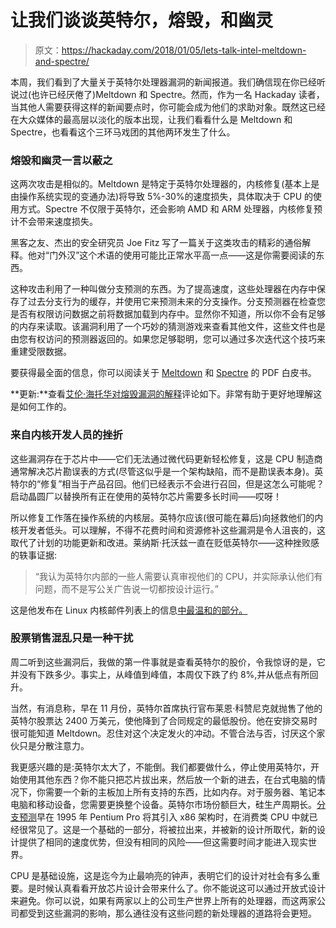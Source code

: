 # 让我们谈谈英特尔，熔毁，和幽灵

> 原文：<https://hackaday.com/2018/01/05/lets-talk-intel-meltdown-and-spectre/>

本周，我们看到了大量关于英特尔处理器漏洞的新闻报道。我们确信现在你已经听说过(也许已经厌倦了)Meltdown 和 Spectre。然而，作为一名 Hackaday 读者，当其他人需要获得这样的新闻要点时，你可能会成为他们的求助对象。既然这已经在大众媒体的最高层以淡化的版本出现，让我们看看什么是 Meltdown 和 Spectre，也看看这个三环马戏团的其他两环发生了什么。

### 熔毁和幽灵一言以蔽之

这两次攻击是相似的。Meltdown 是特定于英特尔处理器的，内核修复(基本上是由操作系统实现的变通办法)将导致 5%-30%的速度损失，具体取决于 CPU 的使用方式。Spectre 不仅限于英特尔，还会影响 AMD 和 ARM 处理器，内核修复预计不会带来速度损失。

黑客之友、杰出的安全研究员 Joe Fitz 写了一篇关于这类攻击的精彩的通俗解释。他对“门外汉”这个术语的使用可能比正常水平高一点——这是你需要阅读的东西。

这种攻击利用了一种叫做分支预测的东西。为了提高速度，这些处理器在内存中保存了过去分支行为的缓存，并使用它来预测未来的分支操作。分支预测器在检查您是否有权限访问数据之前将数据加载到内存中。显然你不知道，所以你不会有足够的内存来读取。该漏洞利用了一个巧妙的猜测游戏来查看其他文件，这些文件也是由您有权访问的预测器返回的。如果您足够聪明，您可以通过多次迭代这个技巧来重建受限数据。

要获得最全面的信息，你可以阅读关于 [Meltdown](https://meltdownattack.com/meltdown.pdf) 和 [Spectre](https://spectreattack.com/spectre.pdf) 的 PDF 白皮书。

**更新:**查看[艾伦·海托华对熔毁漏洞的解释](https://hackaday.com/2018/01/05/lets-talk-intel-meltdown-and-spectre/#comment-4291735)评论如下。非常有助于更好地理解这是如何工作的。

### 来自内核开发人员的挫折

这些漏洞存在于芯片中——它们无法通过微代码更新轻松修复，这是 CPU 制造商通常解决芯片勘误表的方式(尽管这似乎是一个架构缺陷，而不是勘误表本身)。英特尔的“修复”相当于产品召回。他们已经表示不会进行召回，但是这怎么可能呢？启动晶圆厂以替换所有正在使用的英特尔芯片需要多长时间——哎呀！

所以修复工作落在操作系统的内核层。英特尔应该(很可能在幕后)向拯救他们的内核开发者低头。可以理解，不得不花费时间和资源修补这些漏洞是令人沮丧的，这取代了计划的功能更新和改进。莱纳斯·托沃兹一直在贬低英特尔——这种挫败感的轶事证据:

> “我认为英特尔内部的一些人需要认真审视他们的 CPU，并实际承认他们有问题，而不是写公关广告说一切都按设计运行。”

这是他发布在 Linux 内核邮件列表上的信息[中最温和的部分。](https://lkml.org/lkml/2018/1/3/797)

### 股票销售混乱只是一种干扰

周二听到这些漏洞后，我做的第一件事就是查看英特尔的股价，令我惊讶的是，它并没有下跌多少。事实上，从峰值到峰值，本周仅下跌了约 8%,并从低点有所回升。

当然，有消息称，早在 11 月份，英特尔首席执行官布莱恩·科赞尼克就抛售了他的英特尔股票达 2400 万美元，使他降到了合同规定的最低股份。他在安排交易时很可能知道 Meltdown。忍住对这个决定发火的冲动。不管合法与否，讨厌这个家伙只是分散注意力。

我更感兴趣的是:英特尔太大了，不能倒。我们都要做什么，停止使用英特尔，开始使用其他东西？你不能只把芯片拔出来，然后放一个新的进去，在台式电脑的情况下，你需要一个新的主板加上所有支持的东西，比如内存。对于服务器、笔记本电脑和移动设备，您需要更换整个设备。英特尔市场份额巨大，硅生产周期长。[分支预测](https://en.wikipedia.org/wiki/Branch_predictor)早在 1995 年 Pentium Pro 将其引入 x86 架构时，在消费类 CPU 中就已经很常见了。这是一个基础的一部分，将被拉出来，并被新的设计所取代，新的设计提供了相同的速度优势，但没有相同的风险——但这需要时间才能进入现实世界。

CPU 是基础设施，这是迄今为止最响亮的钟声，表明它们的设计对社会有多么重要。是时候认真看看开放芯片设计会带来什么了。你不能说这可以通过开放式设计来避免。你可以说，如果有两家以上的公司生产世界上所有的处理器，而这两家公司都受到这些漏洞的影响，那么通往没有这些问题的新处理器的道路将会更短。